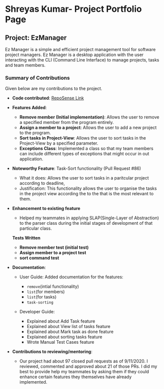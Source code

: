 # Shreyas Kumar- Project Portfolio Page

## Project: EzManager
Ez Manager is a simple and efficient project management tool for software project managers. 
Ez Manager is a desktop application with the user interacting with the CLI 
(Command Line Interface) to manage projects, tasks and team members.

### Summary of Contributions
Given below are my contributions to the project.

* **Code contributed**: [RepoSense Link](https://nus-cs2113-ay2021s1.github.io/tp-dashboard/#breakdown=true&search=shreytheshreyas)

* **Features Added**: 
    * **Remove member (Initial implementation)**: Allows the user to remove a specified member from the program entirely. 
    * **Assign a member to a project**: Allows the user to add a new project to the program. 
    * **Sort tasks in Project-View**: Allows the user to sort tasks in the Project-View by a specified parameter.
    * **Exceptions Class**: Implemented a class so that my team members can include different types of exceptions that might occur 
    in out application.
* **Noteworthy Feature**: Task-Sort functionality (Pull Request #86)
    * What it does: Allows the user to sort tasks in a paritcular project according to deadline,
    * Justification: This functionality allows the user to organise the tasks in the project view according the to the 
    that is the most relevant to them.
    
* **Enhancement to existing feature**
    * Helped my teammates in applying SLAP(Single-Layer of Abstraction) to the parser class during the initial stages 
      of development of that particular class.

  **Tests Written**
    * **Remove member test (initial test)** 
    * **Assign member to a project test** 
    * **sort command test**  
* **Documentation**:
    * User Guide:
        Added documentation for the features:
        
         - `remove`(intial functionality)
         - `list`(for members)
         - `list`(for tasks)
         - `task-sorting`
    * Developer Guide:
        - Explained about Add Task feature
        - Explained about View list of tasks feature 
        - Explained about Mark task as done feature
        - Explained about sorting tasks feature 
        - Wrote Manual Test Cases feature
        
* **Contributions to reviewing/mentoring**:
    * Our project had about 97 closed pull requests as of 9/11/2020. I reviewed, commented and approved about 21 of those PRs.
    I did my best to provide help my teammates by asking them if they could enhance certain features they themselves have already 
    implemented. 
        
    
